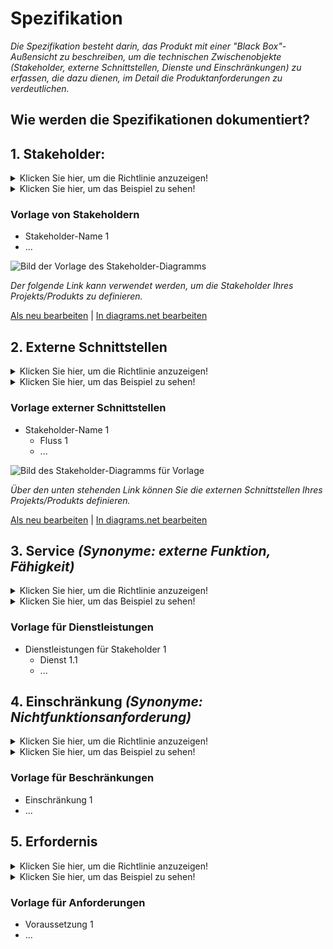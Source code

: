# **Spezifikation**

*Die Spezifikation besteht darin, das Produkt mit einer "Black Box"-Außensicht zu beschreiben, um die technischen Zwischenobjekte (Stakeholder, externe Schnittstellen, Dienste und Einschränkungen) zu erfassen, die dazu dienen, *im Detail* die Produktanforderungen zu verdeutlichen.*

## **Wie werden die Spezifikationen dokumentiert?**
  
## **1. Stakeholder:**
<Details>
  <summary>Klicken Sie hier, um die Richtlinie anzuzeigen!</summary>
  
- **Definition:** *Stakeholder beziehen sich allgemein auf alle Akteure (menschliche und nichtmenschliche), die ein Interesse an einem Produkt haben. Unter den Stakeholdern gibt es sowohl interne Akteure, wie Nutzer und Teilnehmer des Projekts, als auch externe Akteure, die durch den potenziellen Nutzer von Produkten oder externe Stellen repräsentiert werden.*

- **Kommentare:**

  - *Ein Stakeholder ist nicht unbedingt eine Person (z. B. wenn Flughäfen als Stakeholder betrachtet werden, wenn ein zweistöckiges Flugzeug entworfen wird).*
  - *Ein Stakeholder kann das Produkt indirekt beeinflussen (z. B. Berücksichtigung der Nachbarschaft bei der Planung eines Kernkraftwerks).*
  - *Ein Stakeholder kann indirekt von dem Produkt betroffen sein (z. B. Berücksichtigung der lokalen Biodiversität bei der Gestaltung eines Flughafens).*
 </details>
 
  <Details>
    <summary>Klicken Sie hier, um das Beispiel zu sehen!</summary>
  
  ```
  Was beinhaltet die Mindestdokumentation der Stakeholder?
  
  Beispiel des ADD-ONS-Projekts von XYZ Cargo
  
  - Geben Sie den Namen potenzieller Stakeholder an
    - Umweltaktivist
    - Handwerker
    - Lebensmittelproduzent
    - Transporteur
    - Gesundheitsversorgung (Strassensanitäter, ...)
    - Macher
    - Handwerker
    - Andere potenzielle Benutzer
  ```
#### *Projekt der [XYZ Cargo-ADD ONS](https://projects.opennext.eu/@xyz-cargo-add-ons/xyz-cargo-add-ons)*
*Das Bild unten zeigt die Stakeholder von ADD-ONS von XYZ Cargo als Grafik*

  ![Bild des Stakeholders von ADD-ONS von XYZ Cargo](https://github.com/OPEN-NEXT/WP2.3-Guideline-and-templatefor-documentation-of-OSH-design-reuse/blob/main/Quellen/Bilder/Stakeholder%20of%20XYZ%20cargo%20ADD-ONS.jpg)
  
<a href="https://app.diagrams.net/?libs=general#Hamerezoji1362%2Fdrawio-github%2Fmaster%2FStakeholders.drawio" target="_blank">Als neu bearbeiten</a> | <a href="https://app.diagrams.net/#Hamerezoji1362%2Fdrawio-github%2Fmaster%2Fstakeholders.png">In diagrams.net bearbeiten</a>
</details>

### Vorlage von Stakeholdern
  
   * Stakeholder-Name 1
   * ...

  ![Bild der Vorlage des Stakeholder-Diagramms](https://github.com/OPEN-NEXT/WP2.3-Guideline-and-templatefor-documentation-of-OSH-design-reuse/raw/main/Sources/Images/Stakeholder%20diagram%20for%20template.jpg)
            
  *Der folgende Link kann verwendet werden, um die Stakeholder Ihres Projekts/Produkts zu definieren.*
  
  <a href="https://app.diagrams.net/?libs=general#Hamerezoji1362%2Fdrawio-github%2Fmaster%2FStakeholder%20diagram%20for%20template.drawio" target="_blank">Als neu bearbeiten</a > | <a href="https://app.diagrams.net/?libs=general#Hamerezoji1362%2Fdrawio-github%2Fmaster%2FStakeholder%20diagram%20for%20template.png">In diagrams.net bearbeiten</a>
  
## **2. Externe Schnittstellen**
<Details>
  <summary>Klicken Sie hier, um die Richtlinie anzuzeigen!</summary>
  
- **Definition:** *Externe Schnittstellen sind Interaktionen zwischen dem Produkt und den Stakeholdern.*

- **Kommentare:**
  - *Eine Schnittstelle besteht aus einem Port (in, out oder in-out)*
  - *Eine Schnittstelle besteht aus einem Fluss (Materie, Energie oder Signal)*
</details>
 <Details>
  <summary>Klicken Sie hier, um das Beispiel zu sehen!</summary>
   
 ```
Was beinhaltet die Mindestdokumentation der externen Schnittstellen?

Beispiel XYZ Cargo ADD-ONS

  - Identifizieren Sie die Wechselwirkungen zwischen dem Lebensmittelhersteller und dem Produkt, einschließlich
    - Bedürfnisse angeben
    - Verwendet
    
  - Identifizieren Sie die Wechselwirkungen zwischen dem Hersteller und dem enthaltenen Produkt
    - Reparatur
      - aushängen
    - machen
    - reproduzieren
    - ändern
  - ...
  ```

*Das Bild unten zeigt die externen Schnittstellen von ADD-ONS von XYZ Cargo als Graph*

![Bild der externen Schnittstellen von XYZ Cargo-ADD ONS](https://github.com/OPEN-NEXT/WP2.3-Guideline-and-templatefor-documentation-of-OSH-design-reuse/blob/main/Quellen/Bilder/Externe%20Schnittstellen%20von%20XYZ%20Cargo%20ADD-ONS.jpg)

<a href="https://app.diagrams.net/?libs=general#Hamerezoji1362%2Fdrawio-github%2Fmaster%2FExternal%20interfaces.drawio">Als neu bearbeiten</a> | <a href="https://app.diagrams.net/#Hamerezoji1362%2Fdrawio-github%2Fmaster%2FExternal%20interfaces.png">In diagrams.net bearbeiten</a>
</details>

### Vorlage externer Schnittstellen
   
   * Stakeholder-Name 1
       * Fluss 1
       * ...
 
 ![Bild des Stakeholder-Diagramms für Vorlage](https://github.com/OPEN-NEXT/WP2.3-Guideline-and-templatefor-documentation-of-OSH-design-reuse/blob/main/Sources/Images/Externe%20Schnittstellen%20für%20Vorlage.jpg)
  
   *Über den unten stehenden Link können Sie die externen Schnittstellen Ihres Projekts/Produkts definieren.*
   
  <a href="https://app.diagrams.net/#Hamerezoji1362%2Fdrawio-github%2Fmaster%2FExternal%20interfaces%20for%20template.drawio">Als neu bearbeiten</a> | <a href="https://app.diagrams.net/#Hamerezoji1362%2Fdrawio-github%2Fmaster%2FExternal%20interfaces%20for%20template.drawio">In diagrams.net bearbeiten</a>

## 3. Service *(Synonyme: externe Funktion, Fähigkeit)*
<Details>
  <summary>Klicken Sie hier, um die Richtlinie anzuzeigen!</summary>
  
- **Definition:** *Eine Dienstleistung ist eine von einem Stakeholder beabsichtigte Wirkung, die sich aus der Interaktion des Produkts mit seiner Umgebung ergibt (d. h. wofür das Produkt dient).*

- **Kommentare:**
  - *Dienste bieten Benutzern einen Tauschwert, der in ein Wirtschaftssystem einbezogen werden kann (z. B. kaufen Fluggesellschaften Flugstunden).*
  - *Leistungen sind gewollte Wirkungen, die von außerhalb des Produktes („Black Box“ Außenansicht), nicht aber von außerhalb einer internen Komponente („White Box“ Innenansicht) beobachtet werden können.*
  - *Dienste werden lösungsneutral definiert.*
  - *Dienstleistungen können wie folgt angegeben werden: Das [Produkt] soll [Stakeholder] [Aktionsverb] ermöglichen (z. B. Das Produkt soll dem Endverbraucher ermöglichen, seine Zähne zu reinigen)*
  - *Wir argumentieren oft in Bezug auf Aktionsverben, um erwartetes Verhalten zu kommunizieren, daher wäre es schön, Designs mit Aktionsverben suchen zu können*
</details>


<Details>
  <summary>Klicken Sie hier, um das Beispiel zu sehen!</summary>
  
 ```
  Was beinhaltet die Mindestdokumentation der Dienstleistung für Stakeholder?
  
  Beispiel für Dienste für ADD-ONS von XYZ Cargo
  
    - Die ADD-ONS sollen es dem Lebensmittelhersteller ermöglichen, Lebensmittel zu lagern
      - 1,1 fest (10 Kilo)
      - 1,2 Flüssigkeit (5 Liter)
    - Die ADD-ONS sollen es dem Lebensmittelhersteller ermöglichen, Lebensmittel zu erhitzen
      - 2,1 fest (150 Grad Celsius)
      - 2,2 Flüssigkeit (80 Grad Celsius)
    - Die ADD-ONS sollen es dem Lebensmittelhersteller ermöglichen, Lebensmittel für 4 Stunden herunterzukühlen
      - 3,1 fest (6 Grad Celsius)
      - 3,2 Flüssigkeit (6 Grad Celsius)
      
    - ...
  ```
 </details>

### Vorlage für Dienstleistungen
  
   * Dienstleistungen für Stakeholder 1
       * Dienst 1.1
       * ...

## 4. Einschränkung *(Synonyme: Nichtfunktionsanforderung)*
<Details>
  <summary>Klicken Sie hier, um die Richtlinie anzuzeigen!</summary>
  
- **Definition:** *Eine Einschränkung ist eine Auswahl, die bestimmte Designs als "nicht zulässig" oder für den vorgesehenen Verwendungszweck ungeeignet macht.*

- **Kommentare:**

  - *Die Beschränkung ist eine Beschränkung, Begrenzung oder Regulierung, die einem Produkt auferlegt wird.*
  - *Es gibt zwei Arten von Beschränkungen: Eingabebeschränkungen und Systembeschränkungen.*
    - *Eingabebeschränkungen werden als Teil der Designspezifikationen auferlegt.*
    - *Systembeschränkungen sind Beschränkungen, die durch das System auferlegt werden, in dem die Designlösung funktionieren muss.*
 </details>
 
 <Details>
  <summary>Klicken Sie hier, um das Beispiel zu sehen!</summary>
  
   ```
  Was beinhaltet die Mindestdokumentation der Auflagen?
  
  Beispiel XYZ Cargo ADD-ONS, Einschränkungen für Hersteller von ADD-ONS
  
   - Der Benutzer sollte in der Lage sein, ADD-ONS mit maximal einem Schraubenschlüssel und einem Schraubendreher zu demontieren
   - Benutzer sollten in der Lage sein, die Module von ADD-ONS an ihre Verwendung anzupassen.
   - Die ADD-ONS sollten es den Benutzern ermöglichen, die Montage von Komponenten in kurzer Zeit (10 Minuten) durchzuführen, und der Hersteller muss das Widerstandsmaterial für die Verwendung der ADD-ONS bei verschiedenen Wetterbedingungen auswählen.
   - ADD-ONS sollten zum Recycling demontiert werden.
   - ...

  ```
</details>

### Vorlage für Beschränkungen
  
   * Einschränkung 1
   * ...
     
  
## **5. Erfordernis**

<Details>
  <summary>Klicken Sie hier, um die Richtlinie anzuzeigen!</summary>
  
- **Definition:** *Eine Anforderung ist eine formale Aussage, die angibt, wann Bedingung C wahr ist, Eigenschaft P von Objekt O tatsächlich ist und ihr Wert zu Domäne D gehören soll.*

- **Kommentare:**
  - *Der Mindestsatz an unabhängigen Anforderungen kann die Bedürfnisse des Produkts im funktionalen Bereich vollständig charakterisieren.*
  - *Funktionale Anforderungen beschreiben qualitativ die im Betrieb zu erfüllenden Systemfunktionen bzw. Aufgaben.*
  - *Die Anforderung kann wie folgt lauten: Der [Stakeholder] benötigt [Eigentum] [Objekt] [Aktionsverb] bei [Bedingung]*
 </details>
 
 <Details>
  <summary>Klicken Sie hier, um das Beispiel zu sehen!</summary>
  
  ```
  Beispiel für die funktionale Anforderung, die ADD-ONS von XYZ Cargo an die Lebensmittelhersteller als Stakeholder stellen, um die Qualität der Lebensmittel zu erhalten.
 
  In diesem Beispiel sind wir davon ausgegangen, dass ein Kühlschrank auf den ADD-ONS den Lebensmittelherstellern helfen könnte, Lebensmittel zu kühlen und die Temperatur zu halten.
  
  Also haben wir einige funktionale Anforderungen (FR) basierend auf dieser Annahme definiert, die bestehen aus:
 
    - FR1: Um die Qualität der Lebensmittel zu erhalten, muss der Lebensmittelhersteller das Material bei einer kalten Temperatur (zwischen 3 °C und 10 °C) für die Kurzzeitkonservierung (3 h) oder die Langzeitkonservierung (24 h) lagern.
    - FR2: ADD-ONS sollen die interne ADD-ONS-Temperatur auf 7 °C fixieren.
    - FR3: Um eine kalte Umgebung im Abkühlsystem zu schaffen, müssen die ADD-ONS das Niedertemperatur- und Druckgas komprimieren, um den Kühlzyklus zu starten.
    - FR4: Das Abkühlsystem soll den Druck des austretenden Heißgases steuern
    - FR5: Das heiße und unter Druck stehende Abgas muss die kühlere äußere Umgebungstemperatur erreichen, um flüssig zu werden.
    - ...
    
  ```
 </details>
 
 ### Vorlage für Anforderungen
    
   * Voraussetzung 1
   * ...
 



